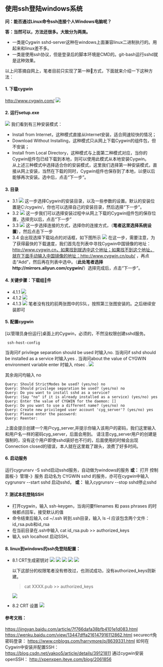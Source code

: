 ## 使用ssh登陆windows系统

**问：能否通过Linux命令ssh连接个人Windows电脑呢？**

**答：当然可以，方法还很多。大致分为两类。**

- 一类是Cygwin sshd-server这种在windows上面兼容linux二进制执行的。用起来和linux差不多。
- 一类是使用ssh协议，但是登录后的脚本环境是CMD的。git-bash运行sshd就是这种效果。

以上问答摘自网上，笔者目前只实现了第一种方式，下面就来介绍一下这种方法：



#### 1. 下载cygwin
http://www.cygwin.com/
![](assets/使用ssh登录管理windows系统-3bce671a.png)

#### 2. 运行setup.exe
![](assets/使用ssh登录管理windows系统-dd9fbe50.png)
我们看到有三种安装模式：

- Install from Internet，这种模式直接从Internet安装，适合网速较快的情况；
- Download Without Installing，这种模式只从网上下载Cygwin的组件包，但不安装；
- Install from Local Directory，这种模式与上面第二种模式对应，当你的Cygwin组件包已经下载到本地，则可以使用此模式从本地安装Cygwin。  
从上述三种模式中选择适合你的安装模式，这里我们选择第一种安装模式，直接从网上安装，当然在下载的同时，Cygwin组件也保存到了本地，以便以后能够再次安装。选中后，点击“下一步”。

#### 3. 目录
- 3.1
![](assets/使用ssh登录管理windows系统-3eeb7af3.png)
这一步选择Cygwin的安装目录，以及一些参数的设置。默认的安装位置是C:/cygwin/，你也可以选择自己的安装目录，然后选择“下一步”。
- 3.2
![](assets/使用ssh登录管理windows系统-a145115e.png)
这一步我们可以选择安装过程中从网上下载的Cygwin组件包的保存位置，选择完以后，点击“下一步”
- 3.3
![](assets/使用ssh登录管理windows系统-ee3cea3c.png)
这一步选择连接的方式，选择你的连接方式，（**笔者这里选择系统设置**），然后点击下一步
- 3.4
会出现选择下载站点的对话框，如下图所示
![](assets/使用ssh登录管理windows系统-ac4466be.png)
在这一步，需要注意，为了获得最快的下载速度，我们首先在列表中寻找Cygwin中国镜像的地址：http://www.cygwin.cn，如果找到就选中这个地址；如果找不到这个地址，就在下面手动输入中国镜像的地址：http://www.cygwin.cn/pub/ ，再点击“Add”，然后再在列表中选中。（**此处笔者选择http://mirrors.aliyun.com/cygwin/**）选择完成后，点击“下一步”。

#### 4. 关键步骤：下载组件
- 4.1.1
![](assets/使用ssh登录管理windows系统-1099d636.png)
- 4.1.2
![](assets/使用ssh登录管理windows系统-5b4d61bc.png)
- 4.1.3
![](assets/使用ssh登录管理windows系统-5e45591a.png)
笔者没有找的前两张图中的SSL，按照第三张图安装的。之后继续安装即可

#### 5. 配置cygwin
 [以管理员身份运行]桌面上的Cygwin，必须的，不然没权限创建sshd服务。
   ```
    ssh-host-config
   ```
   当询问if privilege separation should be used 时输入no.
   当询问if sshd should be installed as a service 时输入yes .
   当询问about the value of CYGWIN environment variable enter 时输入 ntsec .
   ![](assets/使用ssh登录管理windows系统-78891df6.png)

   其余询问均输入 no
   ```
   Query: Should StrictModes be used? (yes/no) no
   Query: Should privilege separation be used? (yes/no) no
   Query: Do you want to install sshd as a service?
   Query: (Say "no" if it is already installed as a service) (yes/no) yes
   Query: Enter the value of CYGWIN for the daemon: []
   Query: Do you want to use a different name? (yes/no) no
   Query: Create new privileged user account 'cyg_server'? (yes/no) yes
   Query: Please enter the password:
   Query: Reenter:
   ```
   上面会提示创建一个用户cyg_server,并提示你输入该用户的密码，我们这里输入和用户名一样的密码cyg_server，后面会用到。
请注意cyg_server用户的创建是强制的，没有这个用户即使sshd装好也不行的，后面使用的时候会出现Connection closed的错误，本人就在这里栽了跟头，浪费了好多时间。


#### 6. 启动服务
运行cygrunsrv -S sshd启动sshd服务，自动做为windows的服务
**或：**
打开 控制面板-》管理-》服务 启动名为 CYGWIN sshd 的服务，亦可在cygwin中输入cygrunsrv --start sshd 启动sshd，
**或：**
输入cygrunsrv --stop sshd停止sshd

#### 7. 测试本机登陆SSH
- 打开cygwin，输入 ssh-keygen，当询问要filenames 和 pass phrases 的时候都点回车，接受默认的值
- 命令结束后输入 cd ~/.ssh 转到.ssh目录，输入 ls –l 应该包含两个文件：id_rsa.pub和id_rsa
- 在当前目录在.ssh中输入 cat id_rsa.pub >> authorized_keys
- 输入 ssh localhost 启动SSH。

#### 8. linux到windows的ssh免登陆配置：
- 8.1 CRT生成密钥对
  ![](assets/使用ssh登录管理windows系统-a15a30a1.png)
  ![](assets/使用ssh登录管理windows系统-2e979e51.png)
  ![](assets/使用ssh登录管理windows系统-5243e669.png)
  ![](assets/使用ssh登录管理windows系统-7f3fb508.png)
  ![](assets/使用ssh登录管理windows系统-f69b8011.png)

  以下这部分的权限笔者没有修改过，也测试成功，没有authorized_keys则新建。
  > cat XXXX.pub >> authorized_keys

  ![](assets/使用ssh登录管理windows系统-5a2b680d.png)

- 8.2 CRT 设置
  ![](assets/使用ssh登录管理windows系统-2491f449.png)


#### 参考文档：
https://jingyan.baidu.com/article/7f766dafa38bfb4101e1d083.html
https://wenku.baidu.com/view/13447dffa216147916112862.html
securecrt免密码登录：
https://www.cnblogs.com/harrymore/p/8639331.html
如何在Cygwin中安装并配置SSH：
https://blog.csdn.net/yakoo5/article/details/39121811
通过cygwin安装openSSH：
http://xpenxpen.iteye.com/blog/2061856
